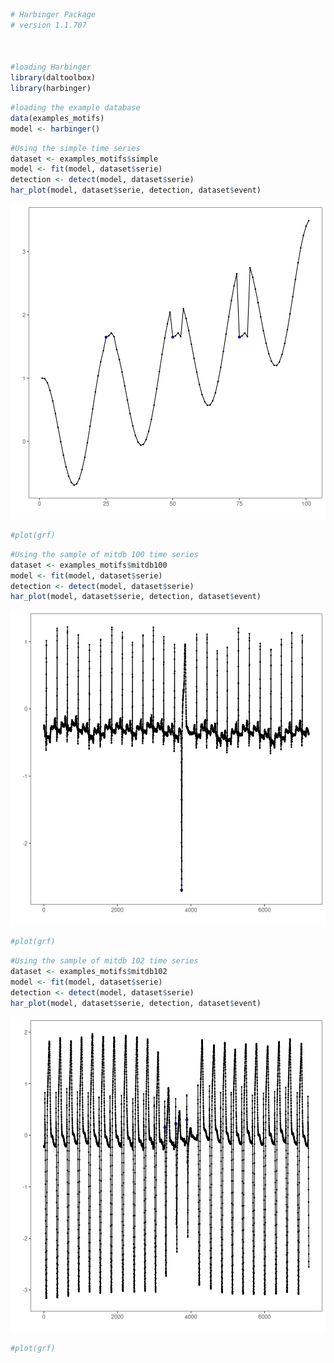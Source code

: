 
``` r
# Harbinger Package
# version 1.1.707



#loading Harbinger
library(daltoolbox)
library(harbinger) 
```


``` r
#loading the example database
data(examples_motifs)
model <- harbinger()
```


``` r
#Using the simple time series 
dataset <- examples_motifs$simple
model <- fit(model, dataset$serie)
detection <- detect(model, dataset$serie)
har_plot(model, dataset$serie, detection, dataset$event)
```

![plot of chunk unnamed-chunk-3](fig/examples_motifs/unnamed-chunk-3-1.png)

``` r
#plot(grf)
```


``` r
#Using the sample of mitdb 100 time series 
dataset <- examples_motifs$mitdb100
model <- fit(model, dataset$serie)
detection <- detect(model, dataset$serie)
har_plot(model, dataset$serie, detection, dataset$event)
```

![plot of chunk unnamed-chunk-4](fig/examples_motifs/unnamed-chunk-4-1.png)

``` r
#plot(grf)
```


``` r
#Using the sample of mitdb 102 time series 
dataset <- examples_motifs$mitdb102
model <- fit(model, dataset$serie)
detection <- detect(model, dataset$serie)
har_plot(model, dataset$serie, detection, dataset$event)
```

![plot of chunk unnamed-chunk-5](fig/examples_motifs/unnamed-chunk-5-1.png)

``` r
#plot(grf)
```

